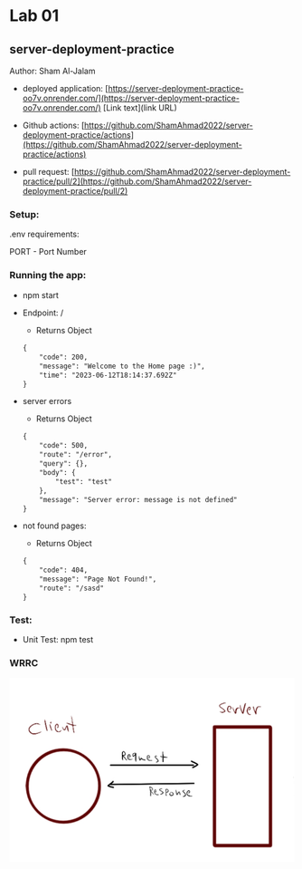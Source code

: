 # Lab 01
## server-deployment-practice
Author: Sham Al-Jalam

* deployed application: [https://server-deployment-practice-oo7v.onrender.com/](https://server-deployment-practice-oo7v.onrender.com/)
[Link text](link URL)


* Github actions: [https://github.com/ShamAhmad2022/server-deployment-practice/actions](https://github.com/ShamAhmad2022/server-deployment-practice/actions)

*  pull request: [https://github.com/ShamAhmad2022/server-deployment-practice/pull/2](https://github.com/ShamAhmad2022/server-deployment-practice/pull/2)

### Setup:
.env requirements:

PORT - Port Number

### Running the app:
* npm start

* Endpoint: /

    * Returns Object
    ```Js
    {
        "code": 200,
        "message": "Welcome to the Home page :)",
        "time": "2023-06-12T18:14:37.692Z"
    }
    ```

* server errors

    * Returns Object
    ```Js
    {
        "code": 500,
        "route": "/error",
        "query": {},
        "body": {
            "test": "test"
        },
        "message": "Server error: message is not defined"
    }
    ```

* not found pages:

    * Returns Object
    ```Js
    {
        "code": 404,
        "message": "Page Not Found!",
        "route": "/sasd"
    }
    ```
### Test:
* Unit Test: npm test

### WRRC
![](./images/WRRC.png)